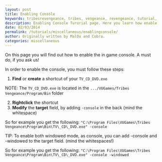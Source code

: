 ```yaml
---
layout: post
title: Enabling Console
keywords: tribesrevengeance, tribes, vengeance, revengeance, tutorial, guide, enable, console, shortcut, target, windowed
description: Enabling Console Turorial page. Here you learn how enable the console.
date: 02/03/2014
permalink: /tutorials/miscellaneous/enablingconsole/
author: Originally written by MalOx and Cobra.
categories: miscellaneous
---
```


On this page you will find out how to enable the in game console. A must do, if you ask us!

  

In order to enable the console, you must follow these steps:

 1. **Find** or **create** a shortcut of your `TV_CD_DVD.exe`

NOTE: The `TV_CD_DVD.exe` is located in the `.../VUGames/Tribes Vengeance/Program/Bin` folder

 2. **Rightclick** the shortcut
 3. **Modify** the **target** field, by adding `-console` in the back (mind the whitespace)
  

So for example you get the following: `"C:\Program Files\VUGames\Tribes Vengeance\Program\Bin\TV\_CD\_DVD.exe" -console`

  

TIP: To enable both windowed mode, as console, you can add -console and -windowed to the target field. (mind the whitespaces!)

So for example you get the following: `"C:\Program Files\VUGames\Tribes Vengeance\Program\Bin\TV\_CD\_DVD.exe" -console -windowed`
